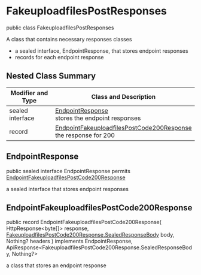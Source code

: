 # FakeuploadfilesPostResponses

public class FakeuploadfilesPostResponses

A class that contains necessary responses classes
- a sealed interface, EndpointResponse, that stores endpoint responses
- records for each endpoint response

## Nested Class Summary
| Modifier and Type | Class and Description |
| ----------------- | --------------------- |
| sealed interface | [EndpointResponse](#endpointresponse)<br> stores the endpoint responses |
| record | [EndpointFakeuploadfilesPostCode200Response](#endpointfakeuploadfilespostcode200response)<br> the response for 200 |

## EndpointResponse
public sealed interface EndpointResponse permits<br>
[EndpointFakeuploadfilesPostCode200Response](#endpointfakeuploadfilespostcode200response)

a sealed interface that stores endpoint responses

## EndpointFakeuploadfilesPostCode200Response
public record EndpointFakeuploadfilesPostCode200Response(
    HttpResponse<byte[]> response,
    [FakeuploadfilesPostCode200Response.SealedResponseBody](../../../paths/fakeuploadfiles/post/responses/FakeuploadfilesPostCode200Response.md#sealedresponsebody) body,
    Nothing? headers
) implements EndpointResponse, ApiResponse<FakeuploadfilesPostCode200Response.SealedResponseBody, Nothing?><br>

a class that stores an endpoint response

